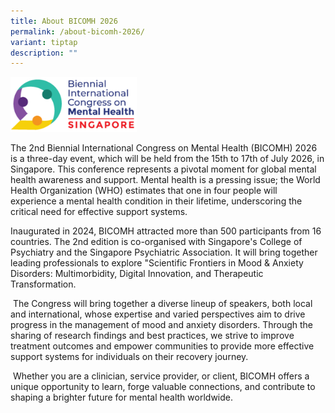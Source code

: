```yaml
---
title: About BICOMH 2026
permalink: /about-bicomh-2026/
variant: tiptap
description: ""
---
```

<div class="isomer-image-wrapper">
<img style="width: 40%;" height="auto" width="100%" alt="" src="/images/Logos/BICOMHLogo2.png">
</div>
<p>The 2nd Biennial International Congress on Mental Health (BICOMH) 2026
is a three-day event, which will be held from the 15th to 17th of July
2026, in Singapore. This conference represents a pivotal moment for global
mental health awareness and support. Mental health is a pressing issue;
the World Health Organization (WHO) estimates that one in four people will
experience a mental health condition in their lifetime, underscoring the
critical need for effective support systems.</p>
<p>Inaugurated in 2024, BICOMH attracted more than 500 participants from
16 countries. The 2nd edition is co-organised with Singapore's College
of Psychiatry and the Singapore Psychiatric Association. It will bring
together leading professionals to explore "Scientific Frontiers in Mood
&amp; Anxiety Disorders: Multimorbidity, Digital Innovation, and Therapeutic
Transformation.</p>
<p>&nbsp;The Congress will bring together a diverse lineup of speakers, both
local and international, whose expertise and varied perspectives aim to
drive progress in the management of mood and anxiety disorders. Through
the sharing of research findings and best practices, we strive to improve
treatment outcomes and empower communities to provide more effective support
systems for individuals on their recovery journey.</p>
<p>&nbsp;Whether you are a clinician, service provider, or client, BICOMH
offers a unique opportunity to learn, forge valuable connections, and contribute
to shaping a brighter future for mental health worldwide.</p>
<p>&nbsp;</p>